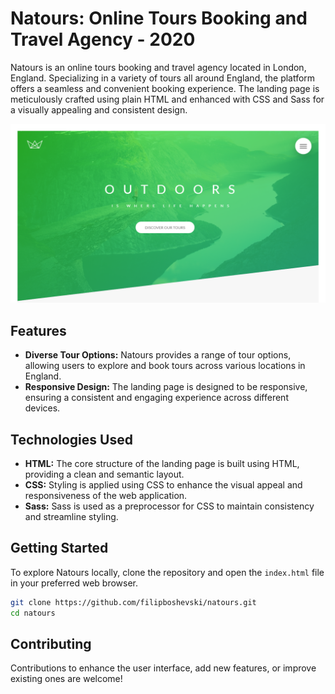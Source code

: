 # Natours: Online Tours Booking and Travel Agency - 2020

Natours is an online tours booking and travel agency located in London, England. Specializing in a variety of tours all around England, the platform offers a seamless and convenient booking experience. The landing page is meticulously crafted using plain HTML and enhanced with CSS and Sass for a visually appealing and consistent design.

![alt_text][main_page]

## Features
- **Diverse Tour Options:** Natours provides a range of tour options, allowing users to explore and book tours across various locations in England.
- **Responsive Design:** The landing page is designed to be responsive, ensuring a consistent and engaging experience across different devices.

## Technologies Used
- **HTML:** The core structure of the landing page is built using HTML, providing a clean and semantic layout.
- **CSS:** Styling is applied using CSS to enhance the visual appeal and responsiveness of the web application.
- **Sass:** Sass is used as a preprocessor for CSS to maintain consistency and streamline styling.

## Getting Started
To explore Natours locally, clone the repository and open the `index.html` file in your preferred web browser.

```bash
git clone https://github.com/filipboshevski/natours.git
cd natours
```

## Contributing

Contributions to enhance the user interface, add new features, or improve existing ones are welcome!

[main_page]: https://raw.githubusercontent.com/filipboshevski/NatoursWebsite/dev/main.png "Main"
